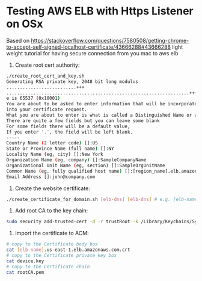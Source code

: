 # Testing AWS ELB with Https Listener on OSx
Based on https://stackoverflow.com/questions/7580508/getting-chrome-to-accept-self-signed-localhost-certificate/43666288#43666288
light weight tutorial for having secure connection from you mac to aws elb

1. Create root cert authority:
```bash
./create_root_cert_and_key.sh
Generating RSA private key, 2048 bit long modulus
..........................+++
....................................................................+++
e is 65537 (0x10001)
You are about to be asked to enter information that will be incorporated
into your certificate request.
What you are about to enter is what is called a Distinguished Name or a DN.
There are quite a few fields but you can leave some blank
For some fields there will be a default value,
If you enter '.', the field will be left blank.
-----
Country Name (2 letter code) []:US
State or Province Name (full name) []:NY
Locality Name (eg, city) []:New York
Organization Name (eg, company) []:SampleCompanyName
Organizational Unit Name (eg, section) []:SampleOrgUnitName
Common Name (eg, fully qualified host name) []:[region_name].elb.amazonaws.com                                              
Email Address []:john@company.com
```
1. Create the website certificate:
```bash
./create_certificate_for_domain.sh [elb-dns] [elb-dns] # e.g. [elb-name].us-east-1.elb.amazonaws.com
```
1. Add root CA to the key chain:
```bash
sudo security add-trusted-cert -d -r trustRoot -k /Library/Keychains/System.keychain rootCA.pem
```
1. Import the certificate to ACM:
```bash
# copy to the Certificate body box
cat [elb-name].us-east-1.elb.amazonaws.com.crt
# copy to the Certificate private key box
cat device.key
# copy to the Certificate chain
cat rootCA.pem
```
